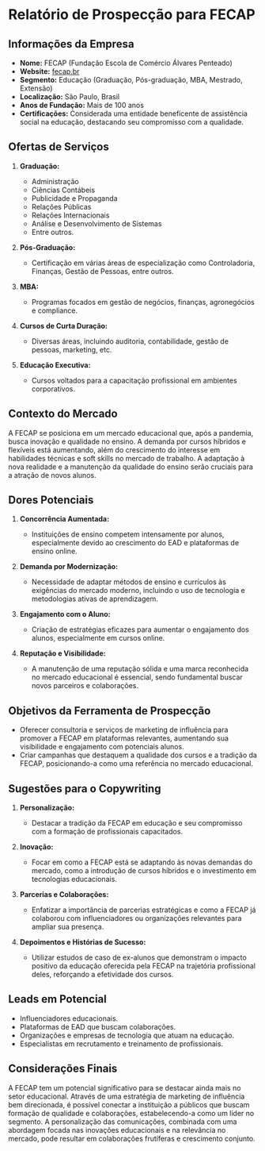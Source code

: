 # Relatório de Prospecção para FECAP

## Informações da Empresa
- **Nome:** FECAP (Fundação Escola de Comércio Álvares Penteado)
- **Website:** [fecap.br](http://www.fecap.br)
- **Segmento:** Educação (Graduação, Pós-graduação, MBA, Mestrado, Extensão)
- **Localização:** São Paulo, Brasil
- **Anos de Fundação:** Mais de 100 anos
- **Certificações:** Considerada uma entidade beneficente de assistência social na educação, destacando seu compromisso com a qualidade.

## Ofertas de Serviços
1. **Graduação:**
   - Administração
   - Ciências Contábeis
   - Publicidade e Propaganda
   - Relações Públicas
   - Relações Internacionais
   - Análise e Desenvolvimento de Sistemas
   - Entre outros.

2. **Pós-Graduação:**
   - Certificação em várias áreas de especialização como Controladoria, Finanças, Gestão de Pessoas, entre outros.

3. **MBA:**
   - Programas focados em gestão de negócios, finanças, agronegócios e compliance.

4. **Cursos de Curta Duração:**
   - Diversas áreas, incluindo auditoria, contabilidade, gestão de pessoas, marketing, etc.

5. **Educação Executiva:**
   - Cursos voltados para a capacitação profissional em ambientes corporativos.

## Contexto do Mercado
A FECAP se posiciona em um mercado educacional que, após a pandemia, busca inovação e qualidade no ensino. A demanda por cursos híbridos e flexíveis está aumentando, além do crescimento do interesse em habilidades técnicas e soft skills no mercado de trabalho. A adaptação à nova realidade e a manutenção da qualidade do ensino serão cruciais para a atração de novos alunos.

## Dores Potenciais
1. **Concorrência Aumentada:**
   - Instituições de ensino competem intensamente por alunos, especialmente devido ao crescimento do EAD e plataformas de ensino online.

2. **Demanda por Modernização:**
   - Necessidade de adaptar métodos de ensino e currículos às exigências do mercado moderno, incluindo o uso de tecnologia e metodologias ativas de aprendizagem.

3. **Engajamento com o Aluno:**
   - Criação de estratégias eficazes para aumentar o engajamento dos alunos, especialmente em cursos online.

4. **Reputação e Visibilidade:**
   - A manutenção de uma reputação sólida e uma marca reconhecida no mercado educacional é essencial, sendo fundamental buscar novos parceiros e colaborações.

## Objetivos da Ferramenta de Prospecção
- Oferecer consultoria e serviços de marketing de influência para promover a FECAP em plataformas relevantes, aumentando sua visibilidade e engajamento com potenciais alunos.
- Criar campanhas que destaquem a qualidade dos cursos e a tradição da FECAP, posicionando-a como uma referência no mercado educacional.

## Sugestões para o Copywriting
1. **Personalização:**
   - Destacar a tradição da FECAP em educação e seu compromisso com a formação de profissionais capacitados.

2. **Inovação:**
   - Focar em como a FECAP está se adaptando às novas demandas do mercado, como a introdução de cursos híbridos e o investimento em tecnologias educacionais.

3. **Parcerias e Colaborações:**
   - Enfatizar a importância de parcerias estratégicas e como a FECAP já colaborou com influenciadores ou organizações relevantes para ampliar sua presença.

4. **Depoimentos e Histórias de Sucesso:**
   - Utilizar estudos de caso de ex-alunos que demonstram o impacto positivo da educação oferecida pela FECAP na trajetória profissional deles, reforçando a efetividade dos cursos.

## Leads em Potencial
- Influenciadores educacionais.
- Plataformas de EAD que buscam colaborações.
- Organizações e empresas de tecnologia que atuam na educação.
- Especialistas em recrutamento e treinamento de profissionais.

## Considerações Finais
A FECAP tem um potencial significativo para se destacar ainda mais no setor educacional. Através de uma estratégia de marketing de influência bem direcionada, é possível conectar a instituição a públicos que buscam formação de qualidade e colaborações, estabelecendo-a como um líder no segmento. A personalização das comunicações, combinada com uma abordagem focada nas inovações educacionais e na relevância no mercado, pode resultar em colaborações frutíferas e crescimento conjunto.